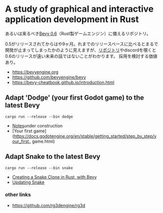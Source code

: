 # A study of graphical and interactive application development in Rust

あるいは来るべき[Bevy 0.6](https://bevyengine.org)（Rust製ゲームエンジン）に備えるリポジトリ。

0.5がリリースされてからはや9ヶ月。れまでのリリースペースに比べるとまるで開発が止まってしまったかのように見えますが、[リポジトリ](https://github.com/bevyengine/bevy)やdiscordを覗くと0.6のリリースが遠い未来の話ではないことがわかります。
採用を検討する価値あり。

- https://bevyengine.org
- https://github.com/bevyengine/bevy
- https://bevy-cheatbook.github.io/introduction.html

## Adapt 'Dodge' (your first Godot game) to the latest Bevy

```
cargo run --release --bin dodge
```

- [Notes](https://github.com/shnarazk/rg-001/blob/main/Dodge.md)under construction
- [Your first game](https://docs.godotengine.org/en/stable/getting_started/step_by_step/your_first_
game.html)

## Adapt Snake to the latest Bevy

```
cargo run --release --bin snake
```

- [Creating a Snake Clone in Rust, with Bevy](https://mbuffett.com/posts/bevy-snake-tutorial/)
- [Updating Snake](https://github.com/shnarazk/rg-001/blob/main/Snake.md)

### other links
- https://github.com/rg3dengine/rg3d

